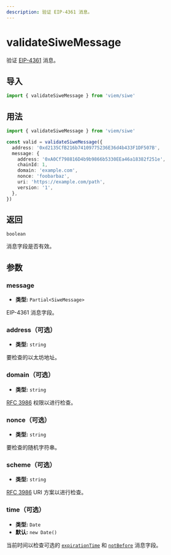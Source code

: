 ```yaml
---
description: 验证 EIP-4361 消息。
---
```


# validateSiweMessage

验证 [EIP-4361](https://eips.ethereum.org/EIPS/eip-4361) 消息。

## 导入

```ts twoslash
import { validateSiweMessage } from 'viem/siwe'
```

## 用法

```ts twoslash
import { validateSiweMessage } from 'viem/siwe'

const valid = validateSiweMessage({
  address: '0xd2135CfB216b74109775236E36d4b433F1DF507B',
  message: {
    address: '0xA0Cf798816D4b9b9866b5330EEa46a18382f251e',
    chainId: 1,
    domain: 'example.com',
    nonce: 'foobarbaz',
    uri: 'https://example.com/path',
    version: '1',
  },
})
```

## 返回

`boolean`

消息字段是否有效。

## 参数

### message

- **类型:** `Partial<SiweMessage>`

EIP-4361 消息字段。

### address（可选）

- **类型:** `string`

要检查的以太坊地址。

### domain（可选）

- **类型:** `string`

[RFC 3986](https://www.rfc-editor.org/rfc/rfc3986) 权限以进行检查。

### nonce（可选）

- **类型:** `string`

要检查的随机字符串。

### scheme（可选）

- **类型:** `string`

[RFC 3986](https://www.rfc-editor.org/rfc/rfc3986#section-3.1) URI 方案以进行检查。

### time（可选）

- **类型:** `Date`
- **默认:** `new Date()`

当前时间以检查可选的 [`expirationTime`](http://localhost:5173/docs/siwe/utilities/createSiweMessage#expirationtime-optional) 和 [`notBefore`](/docs/siwe/utilities/createSiweMessage#notbefore-optional) 消息字段。